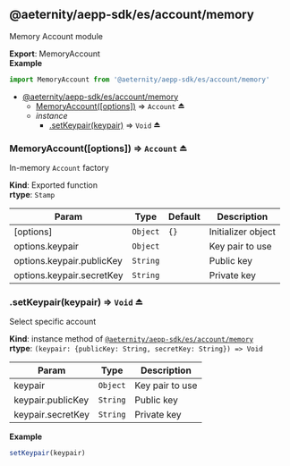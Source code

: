<a id="module_@aeternity/aepp-sdk/es/account/memory"></a>

## @aeternity/aepp-sdk/es/account/memory
Memory Account module

**Export**: MemoryAccount  
**Example**  
```js
import MemoryAccount from '@aeternity/aepp-sdk/es/account/memory'
```

* [@aeternity/aepp-sdk/es/account/memory](#module_@aeternity/aepp-sdk/es/account/memory)
    * [MemoryAccount([options])](#exp_module_@aeternity/aepp-sdk/es/account/memory--MemoryAccount) ⇒ `Account` ⏏
    * _instance_
        * [.setKeypair(keypair)](#exp_module_@aeternity/aepp-sdk/es/account/memory--setKeypair) ⇒ `Void` ⏏

<a id="exp_module_@aeternity/aepp-sdk/es/account/memory--MemoryAccount"></a>

### MemoryAccount([options]) ⇒ `Account` ⏏
In-memory `Account` factory

**Kind**: Exported function  
**rtype**: `Stamp`

| Param | Type | Default | Description |
| --- | --- | --- | --- |
| [options] | `Object` | <code>{}</code> | Initializer object |
| options.keypair | `Object` |  | Key pair to use |
| options.keypair.publicKey | `String` |  | Public key |
| options.keypair.secretKey | `String` |  | Private key |

<a id="exp_module_@aeternity/aepp-sdk/es/account/memory--setKeypair"></a>

### .setKeypair(keypair) ⇒ `Void` ⏏
Select specific account

**Kind**: instance method of [`@aeternity/aepp-sdk/es/account/memory`](#module_@aeternity/aepp-sdk/es/account/memory)  
**rtype**: `(keypair: {publicKey: String, secretKey: String}) => Void`

| Param | Type | Description |
| --- | --- | --- |
| keypair | `Object` | Key pair to use |
| keypair.publicKey | `String` | Public key |
| keypair.secretKey | `String` | Private key |

**Example**  
```js
setKeypair(keypair)
```
